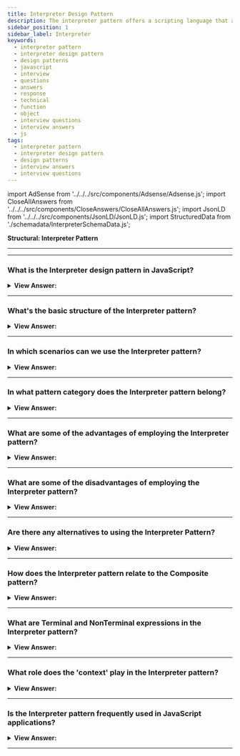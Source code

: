 ```yaml
---
title: Interpreter Design Pattern
description: The interpreter pattern offers a scripting language that allows end users (developers) to customize their solutions.
sidebar_position: 1
sidebar_label: Interpreter
keywords:
  - interpreter pattern
  - interpreter design pattern
  - design patterns
  - javascript
  - interview
  - questions
  - answers
  - response
  - technical
  - function
  - object
  - interview questions
  - interview answers
  - js
tags:
  - interpreter pattern
  - interpreter design pattern
  - design patterns
  - interview answers
  - interview questions
---
```


import AdSense from '../../../src/components/Adsense/Adsense.js';
import CloseAllAnswers from '../../../src/components/CloseAnswers/CloseAllAnswers.js';
import JsonLD from '../../../src/components/JsonLD/JsonLD.js';
import StructuredData from './schemadata/InterpreterSchemaData.js';

<JsonLD data={StructuredData} />

<head>
  <title>Interpreter Design Pattern | HelloJavaScript.info</title>
</head>

**Structural: Interpreter Pattern**

---

<AdSense />

---

<CloseAllAnswers />

### What is the Interpreter design pattern in JavaScript?

<details className='answer'>
  <summary>
    <strong>View Answer:</strong>
  </summary>
  <div>
    <div>
      <strong>Interview Response:</strong> The Interpreter pattern is a design pattern that specifies how to evaluate sentences in a language. The basic idea is to have a class for each symbol (terminal or nonterminal) in a specialized language. The syntax tree of a sentence in the language is an instance of the composite pattern and is used to evaluate (interpret) the sentence for a client.
    </div><br/>
    <div>
</div><br />
  <div><strong className="codeExample">Code Example:</strong><br /><br />

<img src="/img/javascript-interpreter.jpg" /><br /><br />

**The objects participating in this pattern are:**

**Client** -- Example code: _the run() program._

- creates (or is provided) a syntax tree that represents the grammar
- establishes the starting point context for the interpreter
- makes use of the interpret operations

**Context** -- Example code: _Context_

- It provides the interpreter with state information

**TerminalExpression** -- Example code: _Expression_

- performs an interpret operation in conjunction with grammar terminal symbols
- one instance for each phrase's terminal expression

**NonTerminalExpression** -- In example code: _not used_

- implements an interpret operation in the grammar for non-terminal symbols

<br/>

**Here is an example of how we can implement the Interpreter pattern in JavaScript to interpret Roman numerals.**

In this example, we will have classes to interpret each Roman numeral (I, V, X, L, C, D, M). Then, we use these interpreters to translate a Roman numeral string to an integer.

```javascript
class Interpreter {
    constructor() {
        this.grammar = {
            "M": 1000,
            "D": 500,
            "C": 100,
            "L": 50,
            "X": 10,
            "V": 5,
            "I": 1
        };
    }
    
    interpret(input) {
        let output = 0;
        for(let i = 0; i < input.length; i++) {
            let current = this.grammar[input[i]];
            let next = this.grammar[input[i + 1]];
            if(next && current < next) {
                output -= current;
            } else {
                output += current;
            }
        }
        return output;
    }
}

// Usage
let interpreter = new Interpreter();

console.log(interpreter.interpret('MCMXCIV')); // Output: 1994
console.log(interpreter.interpret('IX')); // Output: 9
console.log(interpreter.interpret('LVIII')); // Output: 58
```

In this example, the `interpret` function walks through the input string, adding the current symbol value to the total output, or subtracting if the next symbol's value is larger. By doing so, it's able to correctly interpret Roman numeral strings.

</div>
 </div>

</details>

---

### What's the basic structure of the Interpreter pattern?

<details>
  <summary><strong>View Answer:</strong></summary>
  <div>
  <div><strong>Interview Response:</strong> In JavaScript's Interpreter pattern, objects include the 'Interpreter' that contains grammar definitions and the 'interpret' function that evaluates expressions based on this grammar.
  </div>
  </div>
</details>

---

### In which scenarios can we use the Interpreter pattern?

<details>
  <summary><strong>View Answer:</strong></summary>
  <div>
  <div><strong>Interview Response:</strong> We can use the Interpreter pattern when parsing and interpreting complex and structured language patterns, such as SQL, mathematical expressions, or programming languages.
  </div>
  </div>
</details>

---

### In what pattern category does the Interpreter pattern belong?

<details>
  <summary>
    <strong>View Answer:</strong>
  </summary>
  <div>
    <div>
      <strong>Interview Response:</strong> The Interpreter pattern in JavaScript belongs to the Behavioral design pattern category, which focuses on communication and behavior between objects.
    </div><br/>
    <div>
      <strong>Technical Response:</strong> The Interpreter pattern in JavaScript belongs to the Behavioral design pattern category. This category is concerned with communication and behavior between objects, and the Interpreter pattern specifically defines a grammar and an interpreter for that grammar. This enables the interpretation of expressions and commands, making it useful for parsing and evaluating user input or domain-specific languages.
    </div>
  </div>
</details>

---

### What are some of the advantages of employing the Interpreter pattern?

<details>
  <summary>
    <strong>View Answer:</strong>
  </summary>
  <div>
    <div>
    <div>
      <strong>Interview Response:</strong> Some advantages of using the Interpreter pattern in JavaScript are ease of adding new expressions, flexibility, and ability to implement domain-specific languages.
    </div>
    <br />
      <strong>Technical Response:</strong> Benefits of the Interpreter Pattern.
    </div>
    <br />
    <div></div>

**Tested and used solution**

- It's a tried-and-true, reusable solution used in several different applications.
- Because the pattern uses classes to describe grammatical rules, updating and extending the grammar is simple.

**Extendable and straightforward to modify**

- Because the pattern describes grammatical rules using classes, updating and extending the grammar is trivial. Using inheritance, you can edit or expand the grammar.
- Existing expressions can be changed progressively: we define new expressions as variants of existing ones.

**Simple to implement**

- Putting the grammar into practice is similarly straightforward. Classes that define nodes in the abstract syntax tree have comparable implementations.
- These classes are simple to write, and they are typically generated automatically by a compiler or parser generator.

<br />
  </div>
</details>

---

### What are some of the disadvantages of employing the Interpreter pattern?

<details>
  <summary>
    <strong>View Answer:</strong>
  </summary>
  <div>
  <div>
      <strong>Interview Response:</strong> Some disadvantages of using the Interpreter pattern in JavaScript are potential performance issues and increased complexity due to the need for parsing and evaluating expressions.
    </div>
    <br />
    <div>
      <strong>Technical Response:</strong> Drawbacks of the Interpreter Pattern.
    </div>
    <br />
    <div></div>

- Because grammar with many rules can be challenging to manage and maintain, the Interpreter pattern creates at least one class for each rule in the grammar.
- Other design patterns can be used to mitigate the problem, however when the language is complex, other approaches such as parser or compiler generators are more suited.

<br />
  </div>
</details>

---

### Are there any alternatives to using the Interpreter Pattern?

<details>
  <summary>
    <strong>View Answer:</strong>
  </summary>
  <div>
  <div>
      <strong>Interview Response:</strong> Yes, there are alternative patterns to the Interpreter pattern in JavaScript, such as the Visitor pattern or the Strategy pattern.
    </div><br />
    <div>
      <strong>Technical Response:</strong> Yes, there are alternative patterns to the Interpreter pattern in JavaScript. The Visitor pattern allows for operations to be performed on an object structure without modifying the objects themselves. The Strategy pattern defines a family of algorithms, encapsulating each one, and making them interchangeable at runtime. These patterns can offer similar functionality to the Interpreter pattern without some of its potential drawbacks.
    </div>
  </div>
</details>

---

### How does the Interpreter pattern relate to the Composite pattern?

<details>
  <summary><strong>View Answer:</strong></summary>
  <div>
  <div><strong>Interview Response:</strong> Both patterns use tree structures. The Interpreter pattern uses it to represent grammar expressions while the Composite pattern organizes objects into tree structures.
  </div>
  </div>
</details>

---

### What are Terminal and NonTerminal expressions in the Interpreter pattern?

<details>
  <summary><strong>View Answer:</strong></summary>
  <div>
  <div><strong>Interview Response:</strong> In the Interpreter pattern, terminal expressions represent the simplest, indivisible forms of a language. Non-terminal expressions are compositions of one or more terminal or other non-terminal expressions.
  </div><br />
  <div><strong className="codeExample">Code Example:</strong><br /><br />

  <div></div>

Here is an example of an arithmetic expression interpreter using modern JavaScript.

```javascript
class TerminalExpression {
    constructor(value) {
        this.value = value;
    }
    
    interpret() {
        return this.value;
    }
}

class AddExpression {
    constructor(expr1, expr2) {
        this.expr1 = expr1;
        this.expr2 = expr2;
    }
    
    interpret() {
        return this.expr1.interpret() + this.expr2.interpret();
    }
}

class MultiplyExpression {
    constructor(expr1, expr2) {
        this.expr1 = expr1;
        this.expr2 = expr2;
    }
    
    interpret() {
        return this.expr1.interpret() * this.expr2.interpret();
    }
}

// Terminal expressions
let five = new TerminalExpression(5);
let three = new TerminalExpression(3);

// Non-terminal expressions
let add = new AddExpression(five, three);
let multiply = new MultiplyExpression(add, three);

console.log(multiply.interpret()); // Output: 24
```

In this example, `TerminalExpression` represents terminal expressions, which are the numbers themselves. `AddExpression` and `MultiplyExpression` are non-terminal expressions, they represent arithmetic operations that involve other expressions.

  </div>
  </div>
</details>

---

### What role does the 'context' play in the Interpreter pattern?

<details>
  <summary><strong>View Answer:</strong></summary>
  <div>
  <div><strong>Interview Response:</strong> In the Interpreter pattern, 'context' stores and manages the global information that's shared among all expressions during interpretation, like variables' values.
  </div>
  </div>
</details>

---

### Is the Interpreter pattern frequently used in JavaScript applications?

<details>
  <summary><strong>View Answer:</strong></summary>
  <div>
  <div><strong>Interview Response:</strong> No, the Interpreter pattern isn't frequently used in JavaScript applications. It's more common in compilers or interpreters, while in JavaScript, simpler or more practical design patterns are preferred.
  </div>
  </div>
</details>

---
